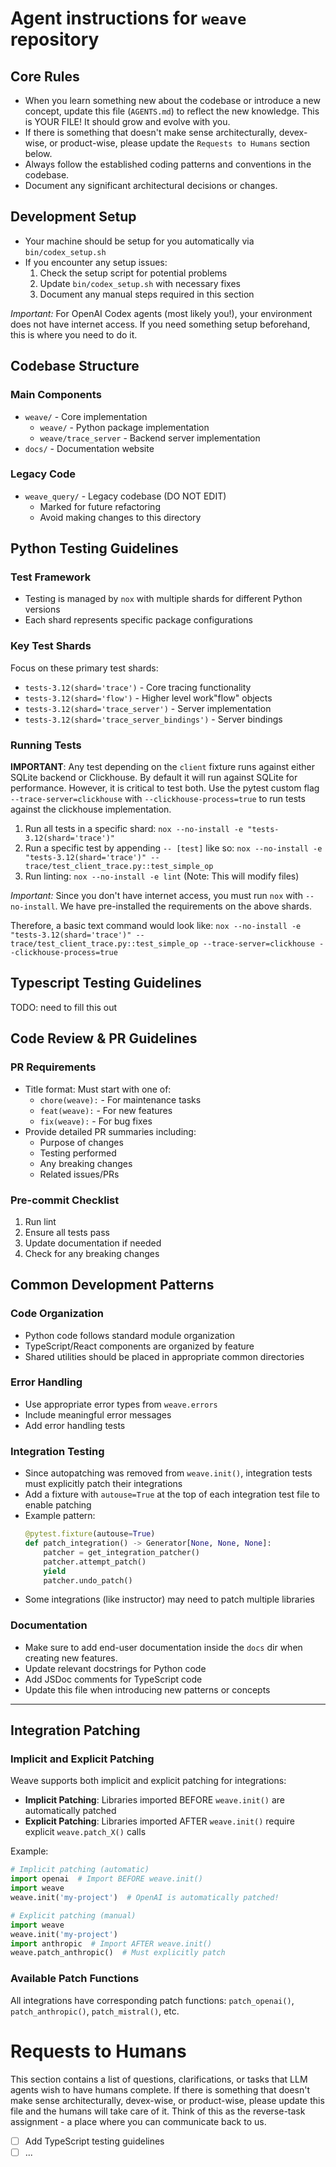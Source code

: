 # Agent instructions for `weave` repository

## Core Rules

- When you learn something new about the codebase or introduce a new concept, update this file (`AGENTS.md`) to reflect the new knowledge. This is YOUR FILE! It should grow and evolve with you.
- If there is something that doesn't make sense architecturally, devex-wise, or product-wise, please update the `Requests to Humans` section below.
- Always follow the established coding patterns and conventions in the codebase.
- Document any significant architectural decisions or changes.

## Development Setup

- Your machine should be setup for you automatically via `bin/codex_setup.sh`
- If you encounter any setup issues:
  1. Check the setup script for potential problems
  2. Update `bin/codex_setup.sh` with necessary fixes
  3. Document any manual steps required in this section

_Important:_ For OpenAI Codex agents (most likely you!), your environment does not have internet access. If you need something setup beforehand, this is where you need to do it.

## Codebase Structure

### Main Components

- `weave/` - Core implementation
  - `weave/` - Python package implementation
  - `weave/trace_server` - Backend server implementation
- `docs/` - Documentation website

### Legacy Code

- `weave_query/` - Legacy codebase (DO NOT EDIT)
  - Marked for future refactoring
  - Avoid making changes to this directory

## Python Testing Guidelines

### Test Framework

- Testing is managed by `nox` with multiple shards for different Python versions
- Each shard represents specific package configurations

### Key Test Shards

Focus on these primary test shards:

- `tests-3.12(shard='trace')` - Core tracing functionality
- `tests-3.12(shard='flow')` - Higher level work"flow" objects
- `tests-3.12(shard='trace_server')` - Server implementation
- `tests-3.12(shard='trace_server_bindings')` - Server bindings

### Running Tests

**IMPORTANT**: Any test depending on the `client` fixture runs against either SQLite backend or Clickhouse. By default it will run against SQLite for performance. However, it is critical to test both. Use the pytest custom flag `--trace-server=clickhouse` with `--clickhouse-process=true` to run tests against the clickhouse implementation.

1. Run all tests in a specific shard: `nox --no-install -e "tests-3.12(shard='trace')"`
2. Run a specific test by appending `-- [test]` like so: `nox --no-install -e "tests-3.12(shard='trace')" -- trace/test_client_trace.py::test_simple_op`
3. Run linting: `nox --no-install -e lint` (Note: This will modify files)

_Important:_ Since you don't have internet access, you must run `nox` with `--no-install`. We have pre-installed the requirements on the above shards.

Therefore, a basic text command would look like: `nox --no-install -e "tests-3.12(shard='trace')" -- trace/test_client_trace.py::test_simple_op --trace-server=clickhouse --clickhouse-process=true`

## Typescript Testing Guidelines

TODO: need to fill this out

## Code Review & PR Guidelines

### PR Requirements

- Title format: Must start with one of:
  - `chore(weave):` - For maintenance tasks
  - `feat(weave):` - For new features
  - `fix(weave):` - For bug fixes
- Provide detailed PR summaries including:
  - Purpose of changes
  - Testing performed
  - Any breaking changes
  - Related issues/PRs

### Pre-commit Checklist

1. Run lint
2. Ensure all tests pass
3. Update documentation if needed
4. Check for any breaking changes

## Common Development Patterns

### Code Organization

- Python code follows standard module organization
- TypeScript/React components are organized by feature
- Shared utilities should be placed in appropriate common directories

### Error Handling

- Use appropriate error types from `weave.errors`
- Include meaningful error messages
- Add error handling tests

### Integration Testing

- Since autopatching was removed from `weave.init()`, integration tests must explicitly patch their integrations
- Add a fixture with `autouse=True` at the top of each integration test file to enable patching
- Example pattern:
  ```python
  @pytest.fixture(autouse=True)
  def patch_integration() -> Generator[None, None, None]:
      patcher = get_integration_patcher()
      patcher.attempt_patch()
      yield
      patcher.undo_patch()
  ```
- Some integrations (like instructor) may need to patch multiple libraries

### Documentation

- Make sure to add end-user documentation inside the `docs` dir when creating new features.
- Update relevant docstrings for Python code
- Add JSDoc comments for TypeScript code
- Update this file when introducing new patterns or concepts

---

## Integration Patching

### Implicit and Explicit Patching

Weave supports both implicit and explicit patching for integrations:

- **Implicit Patching**: Libraries imported BEFORE `weave.init()` are automatically patched
- **Explicit Patching**: Libraries imported AFTER `weave.init()` require explicit `weave.patch_X()` calls

Example:

```python
# Implicit patching (automatic)
import openai  # Import BEFORE weave.init()
import weave
weave.init('my-project')  # OpenAI is automatically patched!

# Explicit patching (manual)
import weave
weave.init('my-project')
import anthropic  # Import AFTER weave.init()
weave.patch_anthropic()  # Must explicitly patch
```

### Available Patch Functions

All integrations have corresponding patch functions: `patch_openai()`, `patch_anthropic()`, `patch_mistral()`, etc.

# Requests to Humans

This section contains a list of questions, clarifications, or tasks that LLM agents wish to have humans complete.
If there is something that doesn't make sense architecturally, devex-wise, or product-wise, please update this file and the humans will take care of it.
Think of this as the reverse-task assignment - a place where you can communicate back to us.

- [ ] Add TypeScript testing guidelines
- [ ] ...
